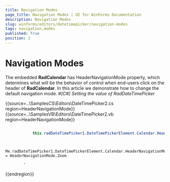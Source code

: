 ```yaml
---
title: Navigation Modes
page_title: Navigation Modes | UI for WinForms Documentation
description: Navigation Modes
slug: winforms/editors/datetimepicker/navigation-modes
tags: navigation,modes
published: True
position: 2
---
```


# Navigation Modes



The embedded __RadCalendar__ has HeaderNavigationMode property, which determines what will be
        the behavior of control when end-users click on the header of __RadCalendar__.
        In this article we demonstrate how to change the default navigation mode.
      #_[C#] Setting the value of RadDateTimePicker_

	



{{source=..\SamplesCS\Editors\DateTimePicker2.cs region=HeaderNavigationMode}} 
{{source=..\SamplesVB\Editors\DateTimePicker2.vb region=HeaderNavigationMode}} 

````C#

            this.radDateTimePicker1.DateTimePickerElement.Calendar.HeaderNavigationMode = HeaderNavigationMode.Zoom;
````
````VB.NET

        Me.radDateTimePicker1.DateTimePickerElement.Calendar.HeaderNavigationMode = HeaderNavigationMode.Zoom

        '
````

{{endregion}} 



